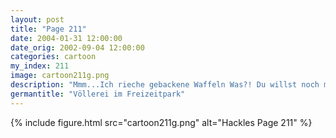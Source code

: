 ```yaml
---
layout: post
title: "Page 211"
date: 2004-01-31 12:00:00
date_orig: 2002-09-04 12:00:00
categories: cartoon
my_index: 211
image: cartoon211g.png
description: "Mmm...Ich rieche gebackene Waffeln Was?! Du willst noch mehr Essen Ich kann nichts dafür. Ich liebe solches Essen Gleich wird dir schlecht werden Ha! So ein Schwein Später *würg* Ich glaube ich werde es schaffen Bitte setz dich nicht neben mich Jaa Hackles Preston Katrina Vittles "
germantitle: "Völlerei im Freizeitpark"
---
```


{% include figure.html src="cartoon211g.png" alt="Hackles Page 211"  %}
